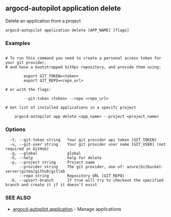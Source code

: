 ## argocd-autopilot application delete

Delete an application from a project

```
argocd-autopilot application delete [APP_NAME] [flags]
```

### Examples

```

# To run this command you need to create a personal access token for your git provider,
# and have a bootstrapped GitOps repository, and provide them using:

        export GIT_TOKEN=<token>
        export GIT_REPO=<repo_url>

# or with the flags:

        --git-token <token> --repo <repo_url>

# Get list of installed applications in a specifc project

    argocd-autopilot app delete <app_name> --project <project_name>

```

### Options

```
  -t, --git-token string   Your git provider api token [GIT_TOKEN]
  -u, --git-user string    Your git provider user name [GIT_USER] (not required in GitHub)
  -g, --global             global
  -h, --help               help for delete
  -p, --project string     Project name
      --provider string    The git provider, one of: azure|bitbucket-server|gitea|github|gitlab
      --repo string        Repository URL [GIT_REPO]
  -b, --upsert-branch      If true will try to checkout the specified branch and create it if it doesn't exist
```

### SEE ALSO

* [argocd-autopilot application](argocd-autopilot_application.md)	 - Manage applications


